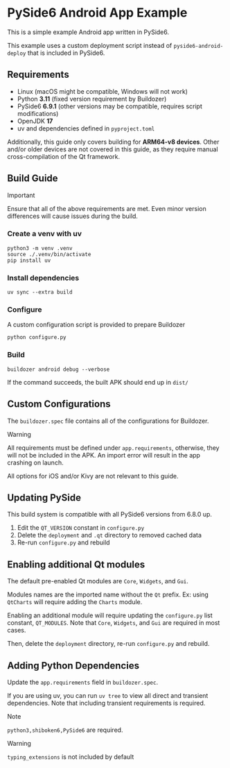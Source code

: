 # PySide6 Android App Example

This is a simple example Android app written in PySide6.

This example uses a custom deployment script instead of `pyside6-android-deploy` that is included in PySide6.

## Requirements

* Linux (macOS might be compatible, Windows will not work)
* Python **3.11** (fixed version requirement by Buildozer)
* PySide6 **6.9.1** (other versions may be compatible, requires script modifications)
* OpenJDK **17**
* uv and dependencies defined in `pyproject.toml`

Additionally, this guide only covers building for **ARM64-v8 devices**.
Other and/or older devices are not covered in this guide, as they require manual cross-compilation of the Qt framework.

## Build Guide

> [!IMPORTANT]
Ensure that all of the above requirements are met.
Even minor version differences will cause issues during the build.

### Create a venv with uv

```console
python3 -m venv .venv
source ./.venv/bin/activate
pip install uv
```

### Install dependencies

```console
uv sync --extra build
```

### Configure

A custom configuration script is provided to prepare Buildozer

```console
python configure.py
```

### Build

```console
buildozer android debug --verbose
```

If the command succeeds, the built APK should end up in `dist/`

## Custom Configurations

The `buildozer.spec` file contains all of the configurations for Buildozer.

> [!WARNING]
All requirements must be defined under `app.requirements`, otherwise, they will not be included in the APK.
An import error will result in the app crashing on launch.

All options for iOS and/or Kivy are not relevant to this guide.

## Updating PySide

This build system is compatible with all PySide6 versions from 6.8.0 up.

1. Edit the `QT_VERSION` constant in `configure.py`
2. Delete the `deployment` and `.qt` directory to removed cached data
3. Re-run `configure.py` and rebuild

## Enabling additional Qt modules

The default pre-enabled Qt modules are `Core`, `Widgets`, and `Gui`.

Modules names are the imported name without the `Qt` prefix. Ex: using `QtCharts`  will require adding the `Charts` module.

Enabling an additional module will require updating the `configure.py` list constant, `QT_MODULES`. Note that `Core`, `Widgets`, and `Gui` are required in most cases.

Then, delete the `deployment` directory, re-run `configure.py` and rebuild.

## Adding Python Dependencies

Update the `app.requirements` field in `buildozer.spec`.

If you are using uv, you can run `uv tree` to view all direct and transient dependencies.
Note that including transient requirements is required.

> [!NOTE]
`python3,shiboken6,PySide6` are required.

> [!WARNING]
`typing_extensions` is not included by default
